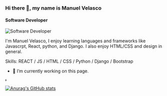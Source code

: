 ### Hi there 👋, my name is Manuel Velasco
#### Software Developer
![Software Developer](https://miro.medium.com/max/2400/1*zkjRQ-O2YA04AP6XpT4BIQ.png)

I'm Manuel Velasco, I enjoy learning languages and frameworks like Javascrpt, React, python, and Django. I also enjoy HTML/CSS and design in general. 

Skills: REACT / JS / HTML / CSS / Python / Django / Bootstrap

- 🔭 I’m currently working on this page. 


[<img src='https://cdn.jsdelivr.net/npm/simple-icons@3.0.1/icons/twitter.svg' alt='twitter' height='10'>](https://twitter.com/https://twitter.com/Manuelv23752017.)  



[![Anurag's GitHub stats](https://github-readme-stats.vercel.app/api?username=menosvelasco)](https://github.com/anuraghazra/github-readme-stats)
